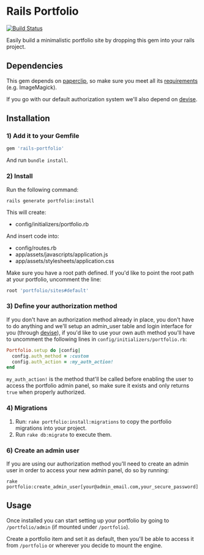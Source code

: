 # Rails Portfolio

[![Build Status](https://travis-ci.org/messuti-edd/rails-portfolio.svg?branch=master)](https://travis-ci.org/messuti-edd/rails-portfolio)

Easily build a minimalistic portfolio site by dropping this gem into your rails project.

## Dependencies

This gem depends on [paperclip](https://github.com/thoughtbot/paperclip), so make sure you meet all its [requirements](https://github.com/thoughtbot/paperclip#requirements) (e.g. ImageMagick).

If you go with our default authorization system we'll also depend on [devise](https://github.com/plataformatec/devise).

## Installation

### 1) Add it to your Gemfile

```ruby
gem 'rails-portfolio'
```

And run `bundle install`.

### 2) Install

Run the following command:

	rails generate portfolio:install

This will create:

- config/initializers/portfolio.rb

And insert code into:

- config/routes.rb
- app/assets/javascripts/application.js
- app/assets/stylesheets/application.css

Make sure you have a root path defined. If you'd like to point the root path at your portfolio, uncomment the line:

```ruby
root 'portfolio/sites#default'
```

### 3) Define your authorization method
If you don't have an authorization method already in place, you don't have to do anything and we'll setup an admin_user table and login interface for you (through [devise](https://github.com/plataformatec/devise)), if you'd like to use your own auth method you'll have to uncomment the following lines in `config/initializers/portfolio.rb`:

```ruby
Portfolio.setup do |config|
  config.auth_method = :custom
  config.auth_action = :my_auth_action!
end
```

`my_auth_action!` is the method that'll be called before enabling the user to access the portfolio admin panel, so make sure it exists and only returns `true` when properly authorized.

### 4) Migrations
1. Run: `rake portfolio:install:migrations` to copy the portfolio migrations into your project.
2. Run `rake db:migrate` to execute them.

### 6) Create an admin user
If you are using our authorization method you'll need to create an admin user
in order to access your new admin panel, do so by running:

```
rake portfolio:create_admin_user[your@admin_email.com,your_secure_password]
```

## Usage

Once installed you can start setting up your portfolio by going to `/portfolio/admin` (if mounted under `/portfolio`).

Create a portfolio item and set it as default, then you'll be able to access it from `/portfolio` or wherever you decide to mount the engine.
